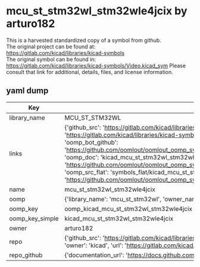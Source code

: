 # mcu_st_stm32wl_stm32wle4jcix by arturo182  
This is a harvested standardized copy of a symbol from github.  
The original project can be found at:  
https://gitlab.com/kicad/libraries/kicad-symbols  
The original symbol can be found in:
https://gitlab.com/kicad/libraries/kicad-symbols/Video.kicad_sym
Please consult that link for additional, details, files, and license information.  
## yaml dump  
| Key | Value |  
| --- | --- |  
| library_name | MCU_ST_STM32WL |  
| links | {'github_src': 'https://gitlab.com/kicad/libraries/kicad-symbols/Video.kicad_sym', 'github_src_repo': 'https://gitlab.com/kicad/libraries/kicad-symbols', 'oomp_bot': 'kicad_mcu_st_stm32wl_stm32wle4jcix/working', 'oomp_bot_github': 'https://github.com/oomlout/oomlout_oomp_symbol_bot/tree/main/kicad_mcu_st_stm32wl_stm32wle4jcix/working', 'oomp_doc': 'kicad_mcu_st_stm32wl_stm32wle4jcix/working', 'oomp_doc_github': 'https://github.com/oomlout/oomlout_oomp_symbol_doc/tree/main/kicad_mcu_st_stm32wl_stm32wle4jcix/working', 'oomp_src_flat': 'symbols_flat/kicad_mcu_st_stm32wl_stm32wle4jcix/working', 'oomp_src_flat_github': 'https://github.com/oomlout/oomlout_oomp_symbol_src/tree/main/kicad_mcu_st_stm32wl_stm32wle4jcix/working'} |  
| name | mcu_st_stm32wl_stm32wle4jcix |  
| oomp | {'library_name': 'mcu_st_stm32wl', 'owner_name': 'kicad', 'symbol_name': 'mcu_st_stm32wl_stm32wle4jcix'} |  
| oomp_key | oomp_kicad_mcu_st_stm32wl_stm32wle4jcix |  
| oomp_key_simple | kicad_mcu_st_stm32wl_stm32wle4jcix |  
| owner | arturo182 |  
| repo | {'github_src': 'https://gitlab.com/kicad/libraries/kicad-symbols/Video.kicad_sym', 'name': 'libraries/kicad-symbols', 'owner': 'kicad', 'url': 'https://gitlab.com/kicad/libraries/kicad-symbols'} |  
| repo_github | {'documentation_url': 'https://docs.github.com/rest/repos/repos#get-a-repository', 'message': 'Not Found'} |  

